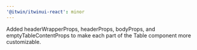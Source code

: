 ```yaml
---
'@itwin/itwinui-react': minor
---
```


Added headerWrapperProps, headerProps, bodyProps, and emptyTableContentProps to make each part of the Table component more customizable.
